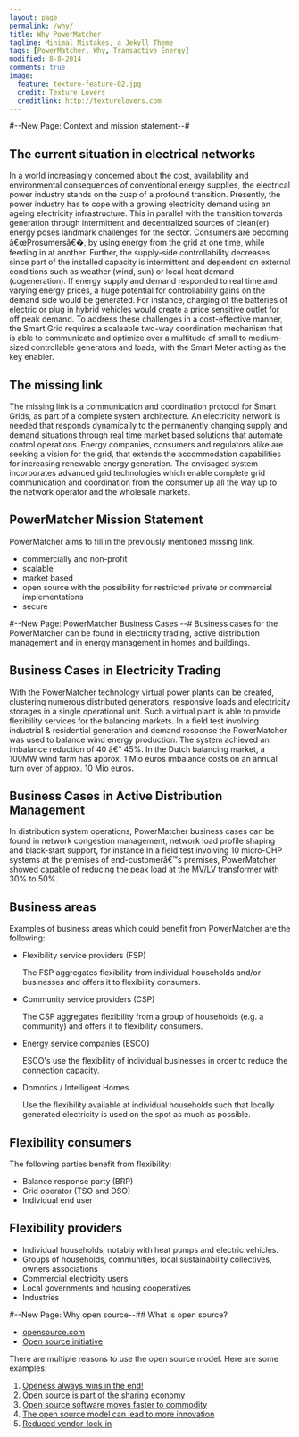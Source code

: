 ```yaml
---
layout: page
permalink: /why/
title: Why PowerMatcher
tagline: Minimal Mistakes, a Jekyll Theme
tags: [PowerMatcher, Why, Transactive Energy]
modified: 8-8-2014
comments: true
image:
  feature: texture-feature-02.jpg
  credit: Texture Lovers
  creditlink: http://texturelovers.com
---
```



#--New Page: Context and mission statement--#

## The current situation in electrical networks ##

In a world increasingly concerned about the cost, availability and environmental consequences of conventional energy supplies, the electrical power industry stands on the cusp of a profound transition. Presently, the power industry has to cope with a growing electricity demand using an ageing electricity infrastructure. This in parallel with the transition towards generation through intermittent and decentralized sources of clean(er) energy poses landmark challenges for the sector. Consumers are becoming â€œProsumersâ€�, by using energy from the grid at one time, while feeding in at another. Further, the supply-side controllability decreases since part of the installed capacity is intermittent and dependent on external conditions such as weather (wind, sun) or local heat demand (cogeneration).
If energy supply and demand responded to real time and varying energy prices, a huge potential for controllability gains on the demand side would be generated. For instance, charging of the batteries of electric or plug in hybrid vehicles would create a price sensitive outlet for off peak demand. To address these challenges in a cost-effective manner, the Smart Grid requires a scaleable two-way coordination mechanism that is able to communicate and optimize over a multitude of small to medium-sized controllable generators and loads, with the Smart Meter acting as the key enabler.

## The missing link ##
The missing link is a communication and coordination protocol for Smart Grids, as part of a complete system architecture. An electricity network is needed that responds dynamically to the permanently changing supply and demand situations through real time market based solutions that automate control operations. Energy companies, consumers and regulators alike are seeking a vision for the grid, that extends the accommodation capabilities for increasing renewable energy generation. The envisaged system incorporates advanced grid technologies which enable complete grid communication and coordination from the consumer up all the way up to the network operator and the wholesale markets.


## PowerMatcher Mission Statement ##
PowerMatcher aims to fill in the previously mentioned missing link. 

* commercially and non-profit
* scalable
* market based
* open source with the possibility for restricted private or commercial implementations 
* secure



#--New Page:  PowerMatcher Business Cases --#
Business cases for the PowerMatcher can be found in electricity trading, active distribution management and in energy management in homes and buildings.

## Business Cases in Electricity Trading
With the PowerMatcher technology virtual power plants can be created, clustering numerous distributed generators, responsive loads and electricity storages in a single operational unit. Such a virtual plant is able to provide flexibility services for the balancing markets.
In a field test involving industrial & residential generation and demand response the PowerMatcher was used to balance wind energy production. The system achieved an imbalance reduction of 40 â€“ 45%.
In the Dutch balancing market, a 100MW wind farm has approx. 1 Mio euros imbalance costs on an annual turn over of approx. 10 Mio euros.
 
## Business Cases in Active Distribution Management
In distribution system operations, PowerMatcher business cases can be found in network congestion management, network load profile shaping and black-start support, for instance
In a field test involving 10 micro-CHP systems at the premises of end-customerâ€™s premises, PowerMatcher showed capable of reducing the peak load at the MV/LV transformer with 30% to 50%.

## Business areas
Examples of business areas which could benefit from PowerMatcher are the following:

*	Flexibility service providers (FSP)

	The FSP aggregates flexibility from individual households and/or businesses and offers it to flexibility consumers. 

*	Community service providers (CSP)

	The CSP aggregates flexibility from a group of households (e.g. a community) and offers it to flexibility consumers.

*	Energy service companies (ESCO)

	ESCO's use the flexibility of individual businesses in order to reduce the connection capacity.

*	Domotics / Intelligent Homes

	Use the flexibility available at individual households such that locally generated electricity is used on the spot as much as possible.

## Flexibility consumers
The following parties benefit from flexibility:

* Balance response party (BRP)
* Grid operator (TSO and DSO)
* Individual end user  

## Flexibility providers
* Individual households, notably with heat pumps and electric vehicles.
* Groups of households, communities, local sustainability collectives, owners associations
* Commercial electricity users
* Local governments and housing cooperatives
* Industries
 

#--New Page: Why open source--##
What is open source?

* [opensource.com](http://opensource.com/resources/what-open-source)
* [Open source initiative](http://opensource.org/osd)

There are multiple reasons to use the open source model. Here are some examples:

1. [Openess always wins in the end!](http://www.youtube.com/watch?v=wzoV57EW1uU)
2. [Open source is part of the sharing economy](http://www.youtube.com/watch?v=Kbcgmf6eDKU)
3. [Open source software moves faster to commodity](http://www.youtube.com/watch?v=NnFeIt-uaEc)
4. [The open source model can lead to more innovation](http://oss-watch.ac.uk/resources/openinnovsoftware)
5. [Reduced vendor-lock-in](http://oss-watch.ac.uk/resources/whoneedssource)

